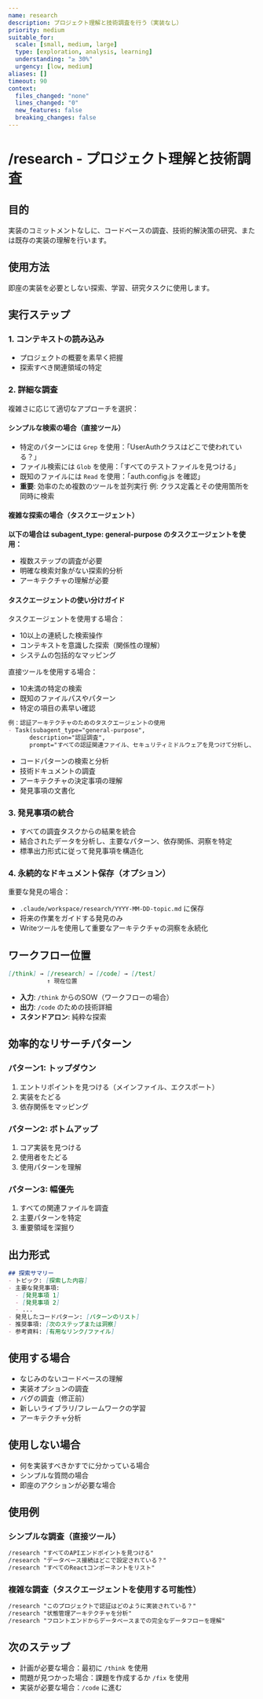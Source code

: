 ```yaml
---
name: research
description: プロジェクト理解と技術調査を行う（実装なし）
priority: medium
suitable_for:
  scale: [small, medium, large]
  type: [exploration, analysis, learning]
  understanding: "≥ 30%"
  urgency: [low, medium]
aliases: []
timeout: 90
context:
  files_changed: "none"
  lines_changed: "0"
  new_features: false
  breaking_changes: false
---
```


# /research - プロジェクト理解と技術調査

## 目的

実装のコミットメントなしに、コードベースの調査、技術的解決策の研究、または既存の実装の理解を行います。

## 使用方法

即座の実装を必要としない探索、学習、研究タスクに使用します。

## 実行ステップ

### 1. コンテキストの読み込み

- プロジェクトの概要を素早く把握
- 探索すべき関連領域の特定

### 2. 詳細な調査

複雑さに応じて適切なアプローチを選択：

#### シンプルな検索の場合（直接ツール）

- 特定のパターンには `Grep` を使用：「UserAuthクラスはどこで使われている？」
- ファイル検索には `Glob` を使用：「すべてのテストファイルを見つける」
- 既知のファイルには `Read` を使用：「auth.config.js を確認」
- **重要**: 効率のため複数のツールを並列実行
  例: クラス定義とその使用箇所を同時に検索

#### 複雑な探索の場合（タスクエージェント）

**以下の場合は subagent_type: general-purpose のタスクエージェントを使用：**

- 複数ステップの調査が必要
- 明確な検索対象がない探索的分析
- アーキテクチャの理解が必要

#### タスクエージェントの使い分けガイド

タスクエージェントを使用する場合：

- 10以上の連続した検索操作
- コンテキストを意識した探索（関係性の理解）
- システムの包括的なマッピング

直接ツールを使用する場合：

- 10未満の特定の検索
- 既知のファイルパスやパターン
- 特定の項目の素早い確認

```md
例：認証アーキテクチャのためのタスクエージェントの使用
- Task(subagent_type="general-purpose",
      description="認証調査",
      prompt="すべての認証関連ファイル、セキュリティミドルウェアを見つけて分析し、ログインからログアウトまでの完全な認証フローをマッピングする")
```

- コードパターンの検索と分析
- 技術ドキュメントの調査
- アーキテクチャの決定事項の理解
- 発見事項の文書化

### 3. 発見事項の統合

- すべての調査タスクからの結果を統合
- 結合されたデータを分析し、主要なパターン、依存関係、洞察を特定
- 標準出力形式に従って発見事項を構造化

### 4. 永続的なドキュメント保存（オプション）

重要な発見の場合：

- `.claude/workspace/research/YYYY-MM-DD-topic.md` に保存
- 将来の作業をガイドする発見のみ
- Writeツールを使用して重要なアーキテクチャの洞察を永続化

## ワークフロー位置

```md
[/think] → [/research] → [/code] → [/test]
           ↑ 現在位置
```

- **入力**: `/think` からのSOW（ワークフローの場合）
- **出力**: `/code` のための技術詳細
- **スタンドアロン**: 純粋な探索

## 効率的なリサーチパターン

### パターン1: トップダウン

1. エントリポイントを見つける（メインファイル、エクスポート）
2. 実装をたどる
3. 依存関係をマッピング

### パターン2: ボトムアップ

1. コア実装を見つける
2. 使用者をたどる
3. 使用パターンを理解

### パターン3: 幅優先

1. すべての関連ファイルを調査
2. 主要パターンを特定
3. 重要領域を深掘り

## 出力形式

```markdown
## 探索サマリー
- トピック: [探索した内容]
- 主要な発見事項:
  - [発見事項 1]
  - [発見事項 2]
  - ...
- 発見したコードパターン: [パターンのリスト]
- 推奨事項: [次のステップまたは洞察]
- 参考資料: [有用なリンク/ファイル]
```

## 使用する場合

- なじみのないコードベースの理解
- 実装オプションの調査
- バグの調査（修正前）
- 新しいライブラリ/フレームワークの学習
- アーキテクチャ分析

## 使用しない場合

- 何を実装すべきかすでに分かっている場合
- シンプルな質問の場合
- 即座のアクションが必要な場合

## 使用例

### シンプルな調査（直接ツール）

```md
/research "すべてのAPIエンドポイントを見つける"
/research "データベース接続はどこで設定されている？"
/research "すべてのReactコンポーネントをリスト"
```

### 複雑な調査（タスクエージェントを使用する可能性）

```md
/research "このプロジェクトで認証はどのように実装されている？"
/research "状態管理アーキテクチャを分析"
/research "フロントエンドからデータベースまでの完全なデータフローを理解"
```

## 次のステップ

- 計画が必要な場合：最初に `/think` を使用
- 問題が見つかった場合：課題を作成するか `/fix` を使用
- 実装が必要な場合：`/code` に進む
